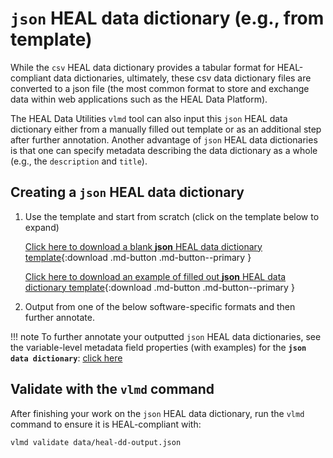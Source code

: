 
# `json` HEAL data dictionary (e.g., from template)

While the `csv` HEAL data dictionary provides a tabular format for HEAL-compliant data dictionaries, ultimately, 
these csv data dictionary files are converted to a json file (the most common format to store and exchange data within web applications such as the HEAL Data Platform). 

The HEAL Data Utilities `vlmd` tool can also input this `json` HEAL data dictionary either from a manually filled out template or as an additional step after further annotation. Another advantage of `json` HEAL data dictionaries is that one can specify metadata describing the data dictionary as a whole (e.g., the `description` and `title`). 

## Creating a `json` HEAL data dictionary
1. Use the template and start from scratch (click on the template below to expand)

    [Click here to download a blank __json__ HEAL data dictionary template](https://github.com/norc-heal/heal-metadata-schemas/blob/mbkranz/variable-lvl-dev/variable-level-metadata-schema/templates/template_submission.json){:download .md-button .md-button--primary }

    [Click here to download an example of filled out __json__ HEAL data dictionary template](https://github.com/norc-heal/heal-metadata-schemas/blob/mbkranz/variable-lvl-dev/variable-level-metadata-schema/examples/valid/template_submission.json){:download .md-button .md-button--primary }
2. Output from one of the below software-specific formats and then further annotate.

!!! note
    To further annotate your outputted `json` HEAL data dictionaries, see the variable-level metadata field properties (with examples) for the __`json data dictionary`__: [click here](../schemas/json-data-dictionary.md)


## Validate with the `vlmd` command

After finishing your work on the `json` HEAL data dictionary, run the `vlmd` command to ensure it is HEAL-compliant with:

```bash
vlmd validate data/heal-dd-output.json
```